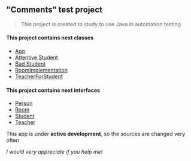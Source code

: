 ## "Comments" test project

>This project is created to study to use Java in automation testing

#### This project contains next classes

 * [App](https://github.com/lvrub/Comments/blob/master/src/main/java/net/commments/sample/App.java)
 * [Attentive Student](https://github.com/lvrub/Comments/blob/master/src/main/java/net/commments/sample/AttentetiveStudent.java)
 * [Bad Student](https://github.com/lvrub/Comments/blob/master/src/main/java/net/commments/sample/BadStudent.java)
 * [RoomImplementation](https://github.com/lvrub/Comments/blob/master/src/main/java/net/commments/sample/RoomImplementaton.java)
 * [TeacherForStudent](https://github.com/lvrub/Comments/blob/master/src/main/java/net/commments/sample/TeacherForStudent.java)

  #### This project contains next interfaces
  * [Person](https://github.com/lvrub/Comments/blob/master/src/main/java/net/commments/sample/Person.java)
  * [Room](https://github.com/lvrub/Comments/blob/master/src/main/java/net/commments/sample/Room.java)
  * [Student](https://github.com/lvrub/Comments/blob/master/src/main/java/net/commments/sample/Student.java)
  * [Teacher](https://github.com/lvrub/Comments/blob/master/src/main/java/net/commments/sample/Teacher.java)
  
   This app is under **active development**, so the sources are changed very often
 
 _I would very appreciate if you help me!_ 
  
  
 